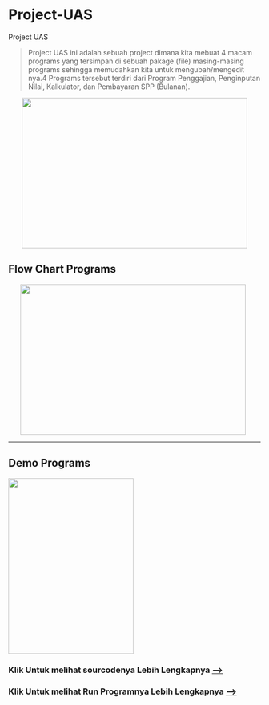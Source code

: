 # Project-UAS

Project UAS
>Project UAS ini adalah sebuah project dimana kita mebuat 4 macam programs yang tersimpan di sebuah pakage (file) masing-masing programs sehingga memudahkan kita untuk mengubah/mengedit nya.4 Programs tersebut terdiri dari Program Penggajian, Penginputan Nilai, Kalkulator, dan Pembayaran SPP (Bulanan).

<p align="center">
<img src="https://github.com/zainurramdhan/Project-UAS/blob/master/img/2.jpg" width="450" height="300" />
</p>

## Flow Chart Programs 
<ol>
   <img src="https://github.com/zainurramdhan/Project-UAS/blob/master/img/flowchart.jpg" width="450" height="300" />
</ol>
<hr/>

## Demo Programs
<img src="https://github.com/zainurramdhan/Project-UAS/blob/master/img/6.jpg" width="250" height="350" />

### Klik Untuk melihat sourcodenya Lebih Lengkapnya [--> ](https://github.com/zainurramdhan/Project-UAS/tree/master/uas)
### Klik Untuk melihat Run Programnya Lebih Lengkapnya [--> ](https://github.com/zainurramdhan/Project-UAS/tree/master/img)
